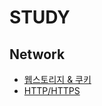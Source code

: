 # STUDY
## Network
* [웹스토리지 & 쿠키](https://velog.io/@hj20220908/Network-HTTPHTTPS-%ED%81%AC%EB%A1%9C%EC%8A%A4%EB%8F%84%EB%A9%94%EC%9D%B8-%EB%AC%B8%EC%A0%9C)
* [HTTP/HTTPS](https://velog.io/@hj20220908/Network-HTTPHTTPS-%ED%81%AC%EB%A1%9C%EC%8A%A4%EB%8F%84%EB%A9%94%EC%9D%B8-%EB%AC%B8%EC%A0%9C)